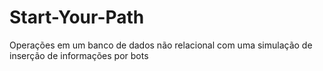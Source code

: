 # Start-Your-Path
Operações em um banco de dados não relacional com uma simulação de inserção de informações por bots
